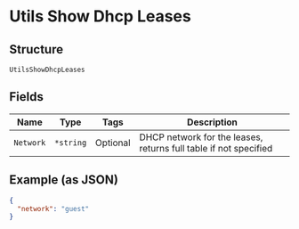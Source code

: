 
# Utils Show Dhcp Leases

## Structure

`UtilsShowDhcpLeases`

## Fields

| Name | Type | Tags | Description |
|  --- | --- | --- | --- |
| `Network` | `*string` | Optional | DHCP network for the leases, returns full table if not specified |

## Example (as JSON)

```json
{
  "network": "guest"
}
```

